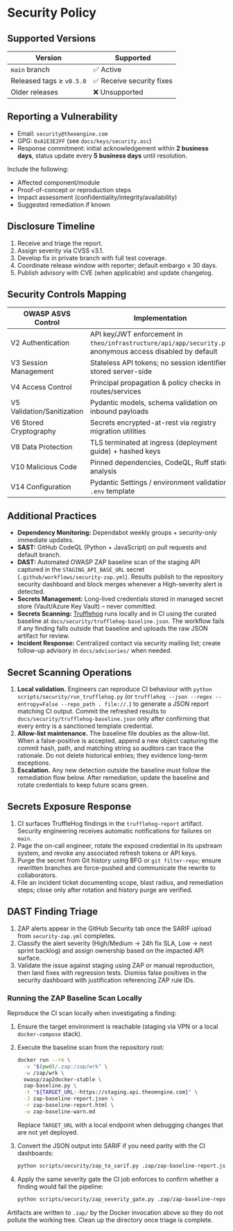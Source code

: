 # Security Policy

## Supported Versions

| Version | Supported |
| --- | --- |
| `main` branch | ✅ Active | 
| Released tags ≥ `v0.5.0` | ✅ Receive security fixes |
| Older releases | ❌ Unsupported |

## Reporting a Vulnerability

- Email: `security@theoengine.com`
- GPG: `0xA1E3E2FF` (see `docs/keys/security.asc`)
- Response commitment: initial acknowledgement within **2 business days**, status update every **5 business days** until resolution.

Include the following:
- Affected component/module
- Proof-of-concept or reproduction steps
- Impact assessment (confidentiality/integrity/availability)
- Suggested remediation if known

## Disclosure Timeline

1. Receive and triage the report.
2. Assign severity via CVSS v3.1.
3. Develop fix in private branch with full test coverage.
4. Coordinate release window with reporter; default embargo ≤ 30 days.
5. Publish advisory with CVE (when applicable) and update changelog.

## Security Controls Mapping

| OWASP ASVS Control | Implementation | Evidence |
| --- | --- | --- |
| V2 Authentication | API key/JWT enforcement in `theo/infrastructure/api/app/security.py`; anonymous access disabled by default | `tests/api/test_security.py`, CodeQL auth checks |
| V3 Session Management | Stateless API tokens; no session identifiers stored server-side | API integration tests |
| V4 Access Control | Principal propagation & policy checks in routes/services | Pytest authorization suite |
| V5 Validation/Sanitization | Pydantic models, schema validation on inbound payloads | FastAPI validation, `pytest` request fixtures |
| V6 Stored Cryptography | Secrets encrypted-at-rest via registry migration utilities | `tests/api/test_ai_registry.py` |
| V8 Data Protection | TLS terminated at ingress (deployment guide) + hashed keys | Deployment pipeline doc |
| V10 Malicious Code | Pinned dependencies, CodeQL, Ruff static analysis | CI workflows, SARIF upload |
| V14 Configuration | Pydantic Settings / environment validation, `.env` template | `docs/authentication.md`, coverage tests |

## Additional Practices

- **Dependency Monitoring:** Dependabot weekly groups + security-only immediate updates.
- **SAST:** GitHub CodeQL (Python + JavaScript) on pull requests and default branch.
- **DAST:** Automated OWASP ZAP baseline scan of the staging API captured in the `STAGING_API_BASE_URL` secret (`.github/workflows/security-zap.yml`). Results publish to the repository security dashboard and block merges whenever a High-severity alert is detected.
- **Secrets Management:** Long-lived credentials stored in managed secret store (Vault/Azure Key Vault) – never committed.
- **Secrets Scanning:** [Trufflehog](docs/security/secret-scanning.md) runs locally and in CI using the curated baseline at `docs/security/trufflehog-baseline.json`. The workflow fails if any finding falls outside that baseline and uploads the raw JSON artifact for review.
- **Incident Response:** Centralized contact via security mailing list; create follow-up advisory in `docs/advisories/` when needed.

## Secret Scanning Operations

1. **Local validation.** Engineers can reproduce CI behaviour with `python scripts/security/run_trufflehog.py` (or `trufflehog --json --regex --entropy=False --repo_path . file://.`) to generate a JSON report matching CI output. Commit the refreshed results to `docs/security/trufflehog-baseline.json` only after confirming that every entry is a sanctioned template credential.
2. **Allow-list maintenance.** The baseline file doubles as the allow-list. When a false-positive is accepted, append a new object capturing the commit hash, path, and matching string so auditors can trace the rationale. Do not delete historical entries; they evidence long-term exceptions.
3. **Escalation.** Any new detection outside the baseline must follow the remediation flow below. After remediation, update the baseline and rotate credentials to keep future scans green.

## Secrets Exposure Response

1. CI surfaces TruffleHog findings in the `trufflehog-report` artifact. Security engineering receives automatic notifications for failures on `main`.
2. Page the on-call engineer, rotate the exposed credential in its upstream system, and revoke any associated refresh tokens or API keys.
3. Purge the secret from Git history using BFG or `git filter-repo`; ensure rewritten branches are force-pushed and communicate the rewrite to collaborators.
4. File an incident ticket documenting scope, blast radius, and remediation steps; close only after rotation and history purge are verified.

## DAST Finding Triage

1. ZAP alerts appear in the GitHub Security tab once the SARIF upload from `security-zap.yml` completes.
2. Classify the alert severity (High/Medium -> 24h fix SLA, Low -> next sprint backlog) and assign ownership based on the impacted API surface.
3. Validate the issue against staging using ZAP or manual reproduction, then land fixes with regression tests. Dismiss false positives in the security dashboard with justification referencing ZAP rule IDs.

### Running the ZAP Baseline Scan Locally

Reproduce the CI scan locally when investigating a finding:

1. Ensure the target environment is reachable (staging via VPN or a local `docker-compose` stack).
2. Execute the baseline scan from the repository root:

   ```bash
   docker run --rm \
     -v "$(pwd)/.zap:/zap/wrk" \
     -w /zap/wrk \
     owasp/zap2docker-stable \
     zap-baseline.py \
     -t "${TARGET_URL:-https://staging.api.theoengine.com}" \
     -J zap-baseline-report.json \
     -r zap-baseline-report.html \
     -w zap-baseline-warn.md
   ```

   Replace `TARGET_URL` with a local endpoint when debugging changes that are not yet deployed.
3. Convert the JSON output into SARIF if you need parity with the CI dashboards:

   ```bash
   python scripts/security/zap_to_sarif.py .zap/zap-baseline-report.json .zap/zap-baseline-report.sarif
   ```

4. Apply the same severity gate the CI job enforces to confirm whether a finding would fail the pipeline:

   ```bash
   python scripts/security/zap_severity_gate.py .zap/zap-baseline-report.json --fail-on high
   ```

Artifacts are written to `.zap/` by the Docker invocation above so they do not pollute the working tree. Clean up the directory once triage is complete.

